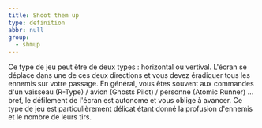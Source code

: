 ```yaml
---
title: Shoot them up
type: definition
abbr: null
group:
  - shmup
---
```

Ce type de jeu peut être de deux types : horizontal ou vertival. L'écran se déplace dans une de ces deux directions et vous devez éradiquer tous les ennemis sur votre passage. En général, vous êtes souvent aux commandes d'un vaisseau (R-Type) / avion (Ghosts Pilot) / personne (Atomic Runner) ... bref, le défilement de l'écran est autonome et vous oblige à avancer. Ce type de jeu est particulièrement délicat étant donné la profusion d'ennemis et le nombre de leurs tirs.

